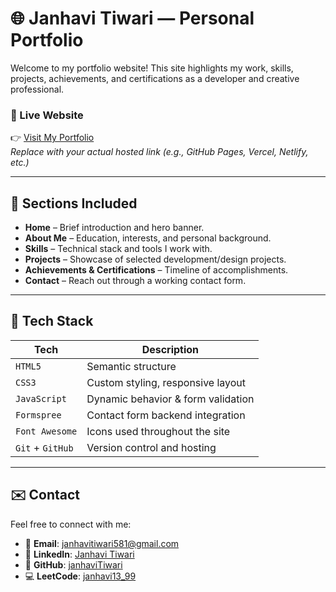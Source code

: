# 🌐 Janhavi Tiwari — Personal Portfolio

Welcome to my portfolio website! This site highlights my work, skills, projects, achievements, and certifications as a developer and creative professional.

### 🔗 Live Website
👉 [Visit My Portfolio](https://janhaviiportfolio.netlify.app)  
_Replace with your actual hosted link (e.g., GitHub Pages, Vercel, Netlify, etc.)_

---

## 📂 Sections Included

- **Home** – Brief introduction and hero banner.
- **About Me** – Education, interests, and personal background.
- **Skills** – Technical stack and tools I work with.
- **Projects** – Showcase of selected development/design projects.
- **Achievements & Certifications** – Timeline of accomplishments.
- **Contact** – Reach out through a working contact form.

---

## 🚀 Tech Stack

| Tech         | Description                            |
|--------------|----------------------------------------|
| `HTML5`      | Semantic structure                     |
| `CSS3`       | Custom styling, responsive layout      |
| `JavaScript` | Dynamic behavior & form validation     |
| `Formspree`  | Contact form backend integration       |
| `Font Awesome` | Icons used throughout the site       |
| `Git` + `GitHub` | Version control and hosting       |

---

## ✉️ Contact

Feel free to connect with me:

- 📧 **Email**: [janhavitiwari581@gmail.com](mailto:janhavitiwari581@gmail.com)
- 💼 **LinkedIn**: [Janhavi Tiwari](https://www.linkedin.com/in/janhavi-tiwari-34a92126b/)
- 🐙 **GitHub**: [janhaviTiwari](https://github.com/janhaviTiwari)
- 💻 **LeetCode**: [janhavi13_99](https://leetcode.com/u/janhavi13_99/)

